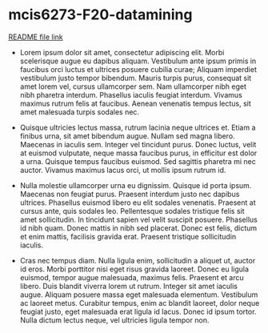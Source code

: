 # mcis6273-F20-datamining

[README file link](https://github.com/snunna1850/mcis6273-F20-datamining/blob/master/README.md)

* Lorem ipsum dolor sit amet, consectetur adipiscing elit. Morbi scelerisque augue eu dapibus aliquam. Vestibulum ante ipsum primis in faucibus orci luctus et ultrices posuere cubilia curae; Aliquam imperdiet vestibulum justo tempor bibendum. Mauris turpis purus, consequat sit amet lorem vel, cursus ullamcorper sem. Nam ullamcorper nibh eget nibh pharetra interdum. Phasellus iaculis feugiat interdum. Vivamus maximus rutrum felis at faucibus. Aenean venenatis tempus lectus, sit amet malesuada turpis sodales nec.

* Quisque ultricies lectus massa, rutrum lacinia neque ultrices et. Etiam a finibus urna, sit amet bibendum augue. Nullam sed magna libero. Maecenas in iaculis sem. Integer vel tincidunt purus. Donec luctus, velit at euismod vulputate, neque massa faucibus purus, in efficitur est dolor a urna. Quisque tempus faucibus euismod. Sed sagittis pharetra mi nec auctor. Vivamus maximus lacus orci, ut mollis ipsum rutrum id.

* Nulla molestie ullamcorper urna eu dignissim. Quisque id porta ipsum. Maecenas non feugiat purus. Praesent interdum justo nec dapibus ultrices. Phasellus euismod libero eu elit sodales venenatis. Praesent at cursus ante, quis sodales leo. Pellentesque sodales tristique felis sit amet sollicitudin. In tincidunt sapien vel velit suscipit posuere. Phasellus id nibh quam. Donec mattis in nibh sed placerat. Donec est felis, dictum et enim mattis, facilisis gravida erat. Praesent tristique sollicitudin iaculis.

* Cras nec tempus diam. Nulla ligula enim, sollicitudin a aliquet ut, auctor id eros. Morbi porttitor nisi eget risus gravida laoreet. Donec eu ligula euismod, tempor augue malesuada, maximus felis. Praesent et arcu libero. Duis blandit viverra lorem ut rutrum. Integer sit amet iaculis augue. Aliquam posuere massa eget malesuada elementum. Vestibulum ac laoreet metus. Curabitur tempus, enim ac blandit laoreet, dolor neque feugiat justo, eget malesuada erat ligula id lacus. Donec id ipsum tortor. Nulla dictum lectus neque, vel ultricies ligula tempor non.
